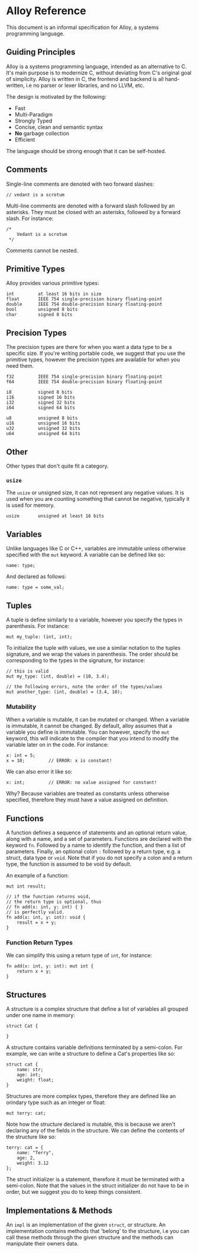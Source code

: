 # Alloy Reference
This document is an informal specification for Alloy, a systems programming language. 

## Guiding Principles
Alloy is a systems programming language, intended as an alternative to C. It's main purpose is to modernize C, without deviating from C's original goal of simplicity. Alloy is written in C, the frontend and backend is all hand-written, i.e no parser or lexer libraries, and no LLVM, etc.

The design is motivated by the following:

* Fast
* Multi-Paradigm
* Strongly Typed
* Concise, clean and semantic syntax
* **No** garbage collection
* Efficient

The language should be strong enough that it can be self-hosted.

## Comments
Single-line comments are denoted with two forward slashes:

	// vedant is a scrotum

Multi-line comments are denoted with a forward slash followed by an asterisks. They must be closed
with an asterisks, followed by a forward slash. For instance:

	/*
		Vedant is a scrotum	
	 */
	
Comments cannot be nested.

## Primitive Types
Alloy provides various primitive types:

	int			at least 16 bits in size
	float		IEEE 754 single-precision binary floating-point
	double		IEEE 754 double-precision binary floating-point
	bool		unsigned 8 bits
	char		signed 8 bits

## Precision Types
The precision types are there for when you want a data type to be a specific
size. If you're writing portable code, we suggest that you use the primitive
types, however the precision types are available for when you need them.
	
	f32			IEEE 754 single-precision binary floating-point
	f64			IEEE 754 double-precision binary floating-point
	
	i8			signed 8 bits
	i16			signed 16 bits
	i32			signed 32 bits
	i64			signed 64 bits
	
	u8			unsigned 8 bits
	u16			unsigned 16 bits
	u32			unsigned 32 bits
	u64			unsigned 64 bits

## Other
Other types that don't quite fit a category.

### `usize`
The `usize` or unsigned size, it can not represent any negative values. It is used
when you are counting something that cannot be negative, typically it is used for
memory.

	usize		unsigned at least 16 bits
	
## Variables
Unlike languages like C or C++, variables are immutable unless otherwise specified with
the `mut` keyword. A variable can be defined like so:

	name: type;
	
And declared as follows:

	name: type = some_val;

## Tuples
A tuple is define similarly to a variable, however you specify the types in parenthesis. For
instance:

	mut my_tuple: (int, int);

To initialize the tuple with values, we use a similar notation to the tuples signature, and we
wrap the values in parenthesis. The order should be corresponding to the types in the signature,
for instance:

	// this is valid
	mut my_type: (int, double) = (10, 3.4);
	
	// the following errors, note the order of the types/values
	mut another_type: (int, double) = (3.4, 10);

### Mutability
When a variable is mutable, it can be mutated or changed. When a variable is immutable,
it cannot be changed. By default, alloy assumes that a variable you define is immutable.
You can however, specify the `mut` keyword, this will indicate to the compiler that you intend
to modify the variable later on in the code. For instance:

	x: int = 5;
	x = 10;			// ERROR: x is constant!
	
We can also error it like so:

	x: int;			// ERROR: no value assigned for constant!
	
Why? Because variables are treated as constants unless otherwise specified, therefore they must 
have a value assigned on definition.

## Functions
A function defines a sequence of statements and an optional return value, along with a name,
and a set of parameters. Functions are declared with the keyword `fn`. Followed by a name to
identify the function, and then a list of parameters. Finally, an optional colon `:` followed by
a return type, e.g. a struct, data type or `void`. Note that if you do not specify a colon and
a return type, the function is assumed to be void by default.

An example of a function:

	mut int result;

	// if the function returns void,
	// the return type is optional, thus
	// fn add(x: int, y: int) { }
	// is perfectly valid.
	fn add(x: int, y: int): void {
		result = x + y;
	}

### Function Return Types
We can simplify this using a return type of `int`, for instance:

	fn add(x: int, y: int): mut int {
		return x + y;
	}

## Structures
A structure is a complex structure that define a list of variables all grouped under one name
in memory:

	struct Cat {
	
	}
	
A structure contains variable definitions terminated by a semi-colon. For example, we can write
a structure to define a Cat's properties like so:

	struct cat {
		name: str;
		age: int;
		weight: float;
	}
	
Structures are more complex types, therefore they are defined like an orindary type such as an integer
or float:

	mut terry: cat;
	
Note how the structure declared is mutable, this is because we aren't declaring any of the fields in the
structure. We can define the contents of the structure like so:

	terry: cat = {
		name: "Terry",
		age: 2,
		weight: 3.12
	};
	
The struct initializer is a statement, therefore it must be terminated with a semi-colon. Note that
the values in the struct initializer do not have to be in order, but we suggest you do to keep things
consistent.

## Implementations & Methods
An `impl` is an implementation of the given `struct`, or structure. An implementation contains methods
that 'belong' to the structure, i.e you can call these methods through the given structure and the methods
can manipulate their owners data.